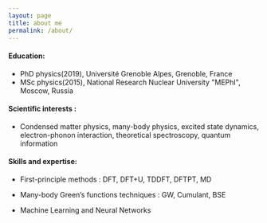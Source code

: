 ```yaml
---
layout: page
title: about me
permalink: /about/
---
```


<object data="./pdf/CV_Geondzhian.pdf" width="1000" height="1000" type='application/pdf'/>

#### Education:

* PhD physics(2019), Université Grenoble Alpes, Grenoble, France
* MSc physics(2015), National Research Nuclear University "MEPhI", Moscow, Russia



#### Scientific interests :

- Condensed matter physics, many-body physics, excited state dynamics, electron-phonon interaction, theoretical spectroscopy, quantum information

#### Skills and expertise:

- First-principle methods : DFT, DFT+U, TDDFT, DFTPT, MD

- Many-body Green’s functions techniques : GW, Cumulant, BSE

- Machine Learning and Neural Networks
